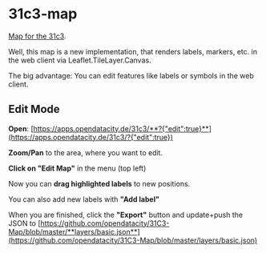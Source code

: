 # 31c3-map


[Map for the 31c3](https://apps.opendatacity.de/31c3/).

Well, this map is a new implementation, that renders labels, markers, etc. in the web client via Leaflet.TileLayer.Canvas.

The big advantage: You can edit features like labels or symbols in the web client.

## Edit Mode

**Open**: [https://apps.opendatacity.de/31c3/**?{"edit":true}**](https://apps.opendatacity.de/31c3/?{"edit":true})

**Zoom/Pan** to the area, where you want to edit.

**Click on "Edit Map"** in the menu (top left)

Now you can **drag highlighted labels** to new positions.

You can also add new labels with **"Add label"**

When you are finished, click the **"Export"** button and update+push the JSON to [https://github.com/opendatacity/31C3-Map/blob/master/**layers/basic.json**](https://github.com/opendatacity/31C3-Map/blob/master/layers/basic.json)


